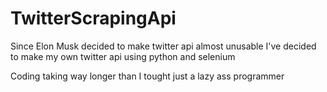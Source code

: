 # TwitterScrapingApi

Since Elon Musk decided to make twitter api almost unusable I've decided to make my own twitter api using python and selenium

Coding taking way longer than I tought just a lazy ass programmer 